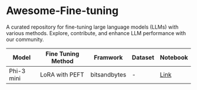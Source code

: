 # Awesome-Fine-tuning
A curated repository for fine-tuning large language models (LLMs) with various methods. Explore, contribute, and enhance LLM performance with our community.

| Model             | Fine Tuning Method | Framwork | Dataset                | Notebook          |
|-------------------|--------------------|------------------------|------------------------|-------------------|
| Phi-3 mini             | LoRA with PEFT     | bitsandbytes            | -            | [Link](#)         |
